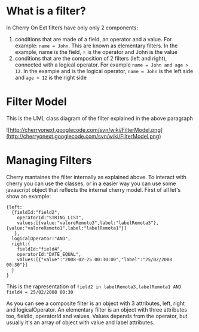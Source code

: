 # What is a filter? #
In Cherry On Ext filters have only only 2 components:
  1. conditions that are made of a field, an operator and a value. For example: `name = John`. This are known as elementary filters. In the example, name is the field, = is the operator and John is the value
  1. conditions that are the composition of 2 filters (left and right), connected with a logical operator. For example `name = John and age > 12`. In the example and is the logical operator, `name = John` is the left side and `age > 12` is the right side
# Filter Model #
This is the UML class diagram of the filter explained in the above paragraph

![http://cherryonext.googlecode.com/svn/wiki/FilterModel.png](http://cherryonext.googlecode.com/svn/wiki/FilterModel.png)

# Managing Filters #
Cherry mantaines the filter internally as explained above. To interact with cherry you can use the classes, or in a easier way you can use some javascript object that reflects the internal cherry model.
First of all let's show an example:
```
{left:
  {fieldId:"field2",
    operatorId:"STRING_LIST",
    values:[{value:"valoreRemoto3",label:"labelRemota3"},{value:"valoreRemoto1",label:"labelRemota1"}]
   },
  logicalOperator:"AND",
  right:{
    fieldId:"field4",
    operatorId:"DATE_EQUAL",
    values:[{"value":"2008-02-25 00:30:00","label":"25/02/2008 00:30"}]
  }
}
```
This is the rapresentation of `field2 in labelRemota3,labelRemota1 AND field4 = 25/02/2008 00:30`

As you can see a composite filter is an object with 3 attributes, left, right and logicalOperator. An elementary filter is an object with three attributes too, fieldId, operatorId and values. Values depends from the operator, but usually it's an array of object with value and label attributes.